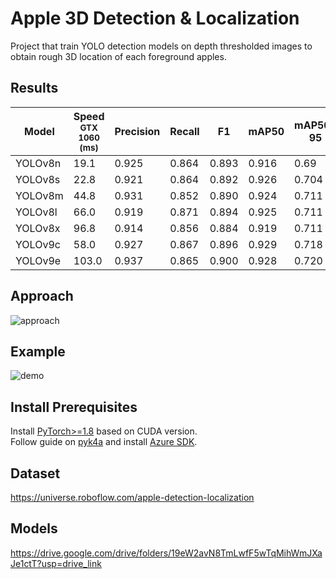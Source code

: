 # Apple 3D Detection & Localization
Project that train YOLO detection models on depth thresholded images to obtain rough 3D location of each foreground apples.
## Results

| Model  | Speed<br><sup>GTX 1060<br>(ms) | Precision | Recall | F1 | mAP50 | mAP50-95 |
| ------------- | ------------- | ------------- | ------------- | ------------- | ------------- | ------------- |
| YOLOv8n | 19.1  | 0.925 | 0.864 | 0.893 | 0.916 | 0.69 |
| YOLOv8s | 22.8  | 0.921 | 0.864 | 0.892 | 0.926 | 0.704 |
| YOLOv8m | 44.8 | 0.931 | 0.852 | 0.890 | 0.924 | 0.711 |
| YOLOv8l | 66.0 | 0.919 | 0.871 | 0.894 | 0.925 | 0.711 |
| YOLOv8x | 96.8 | 0.914 | 0.856 | 0.884 | 0.919 | 0.711 |
| YOLOv9c | 58.0 | 0.927 | 0.867 | 0.896 | 0.929 | 0.718 |
| YOLOv9e | 103.0 | 0.937 | 0.865 | 0.900 | 0.928 | 0.720 |

## Approach
![approach](https://github.com/eugeneyjy/apple-3d-localization/assets/46506744/318976e2-3cd1-463c-98e4-55dd4880cc47)

## Example
![demo](https://github.com/eugeneyjy/apple-3d-localization/assets/46506744/aed62b9a-3c05-47c5-bbe4-a0f36ae731bb)

## Install Prerequisites
Install [PyTorch>=1.8](https://pytorch.org/get-started/locally/) based on CUDA version.  
Follow guide on [pyk4a](https://github.com/etiennedub/pyk4a) and install [Azure SDK](https://github.com/microsoft/Azure-Kinect-Sensor-SDK/blob/develop/docs/usage.md).

## Dataset
https://universe.roboflow.com/apple-detection-localization

## Models
https://drive.google.com/drive/folders/19eW2avN8TmLwfF5wTqMihWmJXaJe1ctT?usp=drive_link



